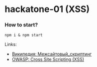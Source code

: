# hackatone-01 (XSS)

### How to start?

`npm i & npm start`

Links:
* [Википедия: Межсайтовый_скриптинг](https://ru.wikipedia.org/wiki/%D0%9C%D0%B5%D0%B6%D1%81%D0%B0%D0%B9%D1%82%D0%BE%D0%B2%D1%8B%D0%B9_%D1%81%D0%BA%D1%80%D0%B8%D0%BF%D1%82%D0%B8%D0%BD%D0%B3)
* [OWASP: Cross Site Scripting (XSS)](https://owasp.org/www-community/attacks/xss/)
